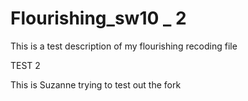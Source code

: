 # Flourishing_sw10 _ 2

This is a test description of my flourishing recoding file

TEST 2

This is Suzanne trying to test out the fork
